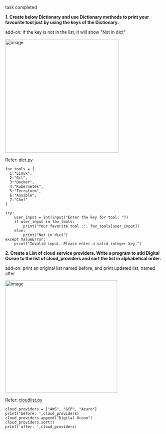 task completed

**1. Create below Dictionary and use Dictionary methods to print your favourite tool just by using the keys of the Dictionary.**

add-on: if the key is not in the list, it will show "Not in dict"

<img width="362" alt="image" src="https://github.com/paragpallavsingh/90DaysOfDevOps/assets/40052830/28f1b399-d028-4630-bed6-4d988dec47e2">

Refer: [dict.py](https://github.com/paragpallavsingh/90DaysOfDevOps/blob/master/submission/day14/dict.py)

```
fav_tools = { 
  1:"Linux", 
  2:"Git", 
  3:"Docker", 
  4:"Kubernetes", 
  5:"Terraform", 
  6:"Ansible", 
  7:"Chef"
}

try:
    user_input = int(input("Enter the key for tool: "))
    if user_input in fav_tools:
        print("Your favorite tool :", fav_tools[user_input])
    else:
        print("Not in dict")
except ValueError:
    print("Invalid input. Please enter a valid integer key.")
````

**2. Create a List of cloud service providers. Write a program to add Digital Ocean to the list of cloud_providers and sort the list in alphabetical order.**

add-on: print an original list named before, and print updated list, named after

<img width="358" alt="image" src="https://github.com/paragpallavsingh/90DaysOfDevOps/assets/40052830/aa858772-7710-4d81-a834-1f8870e8a855">

Refer: [cloudlist.py](https://github.com/paragpallavsingh/90DaysOfDevOps/blob/master/submission/day14/cloudlist.py)

```
cloud_providers = ["AWS", "GCP", "Azure"]
print('before: ',cloud_providers)
cloud_providers.append("Digital Ocean")
cloud_providers.sort()
print('after: ',cloud_providers)
```
